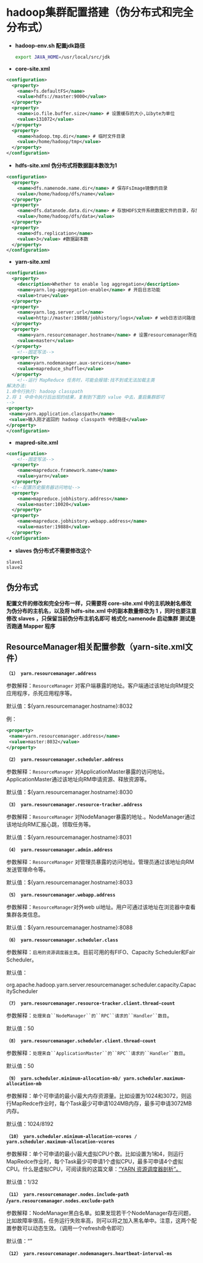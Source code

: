 # hadoop集群配置搭建（伪分布式和完全分布式）

- **hadoop-env.sh 配置jdk路径**

  ```sh
  export JAVA_HOME=/usr/local/src/jdk
  ```

  

- **core-site.xml**

```xml
<configuration>
  <property>
    <name>fs.defaultFS</name>
    <value>hdfs://master:9000</value>
  </property>
  <property>
 	<name>io.file.buffer.size</name> # 设置缓存的大小,以byte为单位
 	<value>131072</value>
  </property>
  <property>
 	<name>hadoop.tmp.dir</name> # 临时文件目录
 	<value>/home/hadoop/tmp</value>
  </property>
</configuration>
```

- **hdfs-site.xml 伪分布式将数据副本数改为1**

```xml
<configuration>
  <property>
 	<name>dfs.namenode.name.dir</name> # 保存FsImage镜像的目录
 	<value>/home/hadoop/dfs/name</value>
  </property>
  <property>
 	<name>dfs.datanode.data.dir</name> # 存放HDFS文件系统数据文件的目录，存放hadoop的数据节点datanode里的多个数据块
 	<value>/home/hadoop/dfs/data</value>
  </property>
  <property>
    <name>dfs.replication</name>
    <value>3</value> #数据副本数
  </property>
</configuration>
```

- **yarn-site.xml**

```xml
<configuration>
  <property>
    <description>Whether to enable log aggregation</description>
    <name>yarn.log-aggregation-enable</name> # 开启日志功能
    <value>true</value>
  </property>
  <property>
    <name>yarn.log.server.url</name>
    <value>http://master:19888/jobhistory/logs</value> # web日志访问路径
  </property>
  <property>
    <name>yarn.resourcemanager.hostname</name> # 设置resourcemanager所在主机
    <value>master</value>
  </property>
    <!--固定写法-->
  <property>
    <name>yarn.nodemanager.aux-services</name>
    <value>mapreduce_shuffle</value>
  </property>
    <!--运行 MapReduce 任务时，可能会报错:找不到或无法加载主类
解决办法:
1.命令行执行: hadoop classpath
2.将 1 中命令执行后出现的结果，复制到下面的 value 中去，重启集群即可
-->
<property>
 <name>yarn.application.classpath</name>
 <value>输入刚才返回的 hadoop classpath 中的路径</value>
</property>
</configuration>
```

- **mapred-site.xml**

```xml
<configuration>
    <!--固定写法-->
  <property>
    <name>mapreduce.framework.name</name>
    <value>yarn</value>
  </property>
  <!--配置历史服务器访问地址-->
  <property>
    <name>mapreduce.jobhistory.address</name>
    <value>master:10020</value>
  </property>
  <property>
    <name>mapreduce.jobhistory.webapp.address</name>
    <value>master:19888</value>
  </property>
</configuration>
```

- **slaves  伪分布式不需要修改这个**

```
slave1
slave2
```

## 伪分布式

 **配置文件的修改和完全分布一样，只需要将 core-site.xml 中的主机映射名修改为伪分布的主机名，以及将 hdfs-site.xml 中的副本数量修改为 1 ，同时也要注意修改 slaves ，只保留当前伪分布主机名即可
格式化 namenode
启动集群
测试是否跑通 Mapper 程序**

## ResourceManager相关配置参数（yarn-site.xml文件）

**`（1） yarn.resourcemanager.address`**

参数解释：`ResourceManager` 对客户端暴露的地址。客户端通过该地址向RM提交应用程序，杀死应用程序等。

默认值：${yarn.resourcemanager.hostname}:8032

例：

```xml
<property>
 <name>yarn.resourcemanager.address</name>
 <value>master:8032</value>
</property>
```



**`（2） yarn.resourcemanager.scheduler.address`**

参数解释：`ResourceManager` 对ApplicationMaster暴露的访问地址。ApplicationMaster通过该地址向RM申请资源、释放资源等。

默认值：${yarn.resourcemanager.hostname}:8030

**`（3） yarn.resourcemanager.resource-tracker.address`**

参数解释：`ResourceManager` 对NodeManager暴露的地址.。NodeManager通过该地址向RM汇报心跳，领取任务等。

默认值：${yarn.resourcemanager.hostname}:8031

**`（4） yarn.resourcemanager.admin.address`**

参数解释：`ResourceManager` 对管理员暴露的访问地址。管理员通过该地址向RM发送管理命令等。

默认值：${yarn.resourcemanager.hostname}:8033

**`（5） yarn.resourcemanager.webapp.address`**

参数解释：`ResourceManager`对外web ui地址。用户可通过该地址在浏览器中查看集群各类信息。

默认值：${yarn.resourcemanager.hostname}:8088

**`（6） yarn.resourcemanager.scheduler.class`**

参数解释：`启用的资源调度器主类`。目前可用的有FIFO、Capacity Scheduler和Fair Scheduler。

默认值：

org.apache.hadoop.yarn.server.resourcemanager.scheduler.capacity.CapacityScheduler

**`（7） yarn.resourcemanager.resource-tracker.client.thread-count`**

参数解释：`处理来自``NodeManager``的``RPC``请求的``Handler``数目`。

默认值：50

**`（8） yarn.resourcemanager.scheduler.client.thread-count`**

参数解释：`处理来自``ApplicationMaster``的``RPC``请求的``Handler``数目`。

默认值：50

**`（9） yarn.scheduler.minimum-allocation-mb/ yarn.scheduler.maximum-allocation-mb`**

参数解释：单个可申请的最小/最大内存资源量。比如设置为1024和3072，则运行MapRedce作业时，每个Task最少可申请1024MB内存，最多可申请3072MB内存。

默认值：1024/8192

**`（10） yarn.scheduler.minimum-allocation-vcores / yarn.scheduler.maximum-allocation-vcores`**

参数解释：单个可申请的最小/最大虚拟CPU个数。比如设置为1和4，则运行MapRedce作业时，每个Task最少可申请1个虚拟CPU，最多可申请4个虚拟CPU。什么是虚拟CPU，可阅读我的这篇文章：[“YARN 资源调度器剖析”。](http://dongxicheng.org/mapreduce-nextgen/yarnmrv2-resource-manager-resource-manager/)

默认值：1/32

**`（11） yarn.resourcemanager.nodes.include-path` /`yarn.resourcemanager.nodes.exclude-path`**

参数解释：NodeManager黑白名单。如果发现若干个NodeManager存在问题，比如故障率很高，任务运行失败率高，则可以将之加入黑名单中。注意，这两个配置参数可以动态生效。（调用一个refresh命令即可）

默认值：“”

**`（12） yarn.resourcemanager.nodemanagers.heartbeat-interval-ms`**
